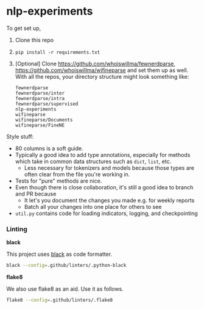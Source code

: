 # nlp-experiments

To get set up, 
 1. Clone this repo 
 2. `pip install -r requirements.txt`
 3. \[Optional\] Clone https://github.com/whoiswillma/fewnerdparse, https://github.com/whoiswillma/wifineparse and set them up as well. With all the repos, your directory structure might look something like:
    
    ```
    fewnerdparse
    fewnerdparse/inter
    fewnerdparse/intra
    fewnerdparse/supervised
    nlp-experiments
    wifineparse
    wifineparse/Documents
    wifineparse/FineNE
    ```
    
Style stuff:
  - 80 columns is a soft guide.
  - Typically a good idea to add type annotations, especially for methods which take in common data structures such as `dict`, `list`, etc. 
      - Less necessary for tokenizers and models because those types are often clear from the file you're working in.
  - Tests for "pure" methods are nice.
  - Even though there is close collaboration, it's still a good idea to branch and PR because
      - It let's you document the changes you made e.g. for weekly reports
      - Batch all your changes into one place for others to see
  - `util.py` contains code for loading indicators, logging, and checkpointing


### Linting

**black**
   
This project uses [black](https://github.com/psf/black) as code formatter.
   
```bash
black --config=.github/linters/.python-black
```

**flake8**

We also use flake8 as an aid. Use it as follows.
   
```bash
flake8 --config=.github/linters/.flake8
```
